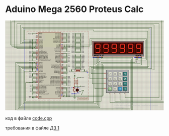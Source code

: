 # Aduino Mega 2560 Proteus Calc

![alt text](scheme.jpg)

код в файле [code.cpp](./code.cpp)

требования в файле [ДЗ 1](./ДЗ%201.docx)